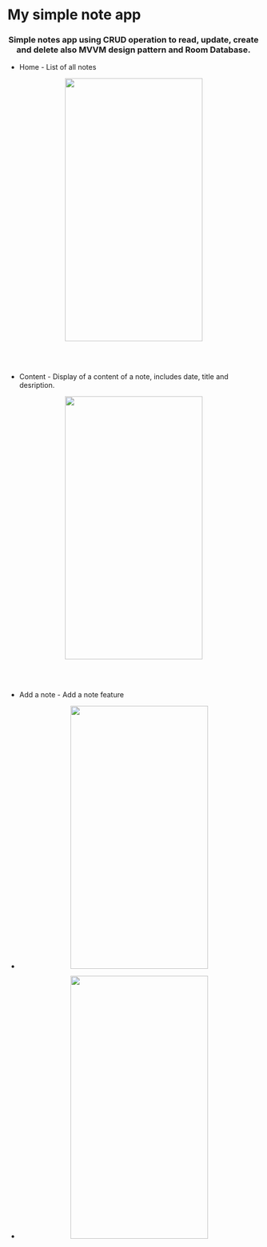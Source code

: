 # My simple note app
### <p align="center">Simple notes app using CRUD operation to read, update, create and delete also MVVM design pattern and Room Database.</p>


* Home - List of all notes
<p align="center">
<img src ="https://user-images.githubusercontent.com/84693350/231753574-6bde3ac8-ebd6-41a4-bd50-801015cef371.jpg" width="275" height="525">
</p>
<br>
<br>

* Content - Display of a content of a note, includes date, title and desription.
<p align="center">
<img src ="https://user-images.githubusercontent.com/84693350/231753605-7ff692a8-5acf-44b0-a01e-93ac49c9492c.jpg" width="275" height="525">
</p>
<br>
<br>

* Add a note - Add a note feature
<ul>
  <li><p align="center">
<img src ="https://user-images.githubusercontent.com/84693350/231753617-c5c781f9-4c01-4b8c-a4f6-8ba41000bf4a.jpg" width="275" height="525">
</p></li>
  <li><p align="center">
<img src ="https://user-images.githubusercontent.com/84693350/231753623-338da1e9-ece0-4f6a-a00b-cbe4e75cbbfc.jpg" width="275" height="525">
</p></li>
</ul>

